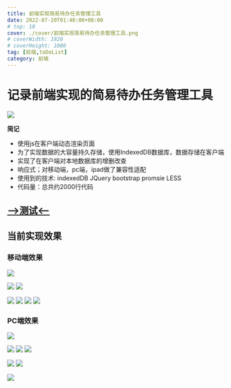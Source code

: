 ```yaml
---
title: 前端实现简易待办任务管理工具
date: 2022-07-20T01:40:00+08:00
# top: 10
cover: ./cover/前端实现简易待办任务管理工具.png
# coverWidth: 1920
# coverHeight: 1080
tag: [前端,toDoList]
category: 前端
---
```



# 记录前端实现的简易待办任务管理工具

![](./cover/前端实现简易待办任务管理工具.png)

**简记**

- 使用js在客户端动态渲染页面
- 为了实现数据的大容量持久存储，使用IndexedDB数据库，数据存储在客户端
- 实现了在客户端对本地数据库的增删改查
- 响应式；对移动端，pc端，ipad做了兼容性适配
- 使用到的技术: indexedDB JQuery bootstrap promsie LESS
- 代码量：总共约2000行代码

## [-->测试<--](./demos/tools/demo/index.html)

## 当前实现效果

### 移动端效果

![](./images/前端实现简易待办任务管理工具/2022-07-20-14-45-18.png)

![](./images/前端实现简易待办任务管理工具/2022-07-20-14-45-29.png)
![](./images/前端实现简易待办任务管理工具/2022-07-20-14-45-50.png)

![](./images/前端实现简易待办任务管理工具/2022-07-20-14-45-57.png)
![](./images/前端实现简易待办任务管理工具/2022-07-20-14-46-03.png)
![](./images/前端实现简易待办任务管理工具/2022-07-20-14-48-44.png)
![](./images/前端实现简易待办任务管理工具/2022-07-20-14-48-51.png)

### PC端效果

![](./images/前端实现简易待办任务管理工具/2022-07-20-14-20-14.png)

![](./images/前端实现简易待办任务管理工具/2022-07-20-14-23-18.png)
![](./images/前端实现简易待办任务管理工具/2022-07-20-14-21-38.png)
![](./images/前端实现简易待办任务管理工具/2022-07-20-14-20-53.png)

![](./images/前端实现简易待办任务管理工具/2022-07-20-14-37-47.png)
![](./images/前端实现简易待办任务管理工具/2022-07-20-14-38-30.png)

![](./images/前端实现简易待办任务管理工具/2022-07-20-14-41-26.png)
